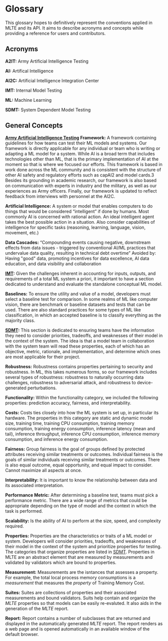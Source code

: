 # Glossary

This glossary hopes to definitively represent the conventions applied in MLTE and its API. It aims to describe acronyms and concepts while providing a reference for users and contributors. 

## Acronyms

**A2IT:** Army Artificial Intelligence Testing

**AI:** Artifical Intelligence

**AI2C:** Artificial Intelligence Integration Center

**IMT:**  Internal Model Testing 

**ML:** Machine Learning

**SDMT:** System Dependent Model Testing

## General Concepts

**[Army Artificial Intelligence Testing](https://github.com/mlte-team/a2it) Framework:** A framework containing guidelines for how teams can test their ML models and systems. Our framework is directly applicable for any individual or team who is writing or adapting a ML model for a system. While AI is a broad term that includes technologies other than ML, that is the primary implementation of AI at the moment so that is where we focused our efforts. This framework is based in work done across the ML community and is consistent with the structure of other AI safety and regulatory efforts such as capAI2 and model cards.3 Besides its grounding in academic research, our framework is also based on communication with experts in industry and the military, as well as our experiences as Army officers. Finally, our framework is updated to reflect feedback from interviews with personnel at the AI2C.

**Artificial Intelligence:** A system or model that enables computers to do things that would be considered “intelligent” if done by humans. Most commonly AI is concerned with rational action. An ideal intelligent agent takes the best possible action in a situation. Also consider capabilities of intelligence for specific tasks (reasoning, learning, language, vision, movement, etc.)

**Data Cascades:** “Compounding events causing negative, downstream effects from data issues - triggered by conventional AI/ML practices that undervalue data quality, resulting in technical debt overtime” Avoided by: Having "good" data, promoting incentives for data excellence, AI data education, and data visibility and collaboration

**[IMT](https://github.com/mlte-team/a2it/blob/master/framework/0_IMT.md):** Given the challenges inherent in accounting for inputs, outputs, and requirements of a total ML system a priori, it important to have a section dedicated to understand and evaluate the standalone conceptual ML model.

**Baselines:** To ensure the utility and value of a model, developers must select a baseline test for comparison. In some realms of ML like computer vision, there are benchmark or baseline datasets and tests that can be used. There are also standard practices for some types of ML like classification, in which an accepted baseline is to classify everything as the majority class.

**[SDMT](https://github.com/mlte-team/a2it/blob/master/framework/1_SDMT.md):** This section is dedicated to ensuring teams have the information they need to consider priorities, tradeoffs, and weaknesses of their model in the context of the system. The idea is that a model team in collaboration with the system team will read these properties, each of which has an objective, metric, rationale, and implementation, and determine which ones are most applicable for their project.

**Robustness:** Robustness contains properties pertaining to security and robustness. In ML, this takes numerous forms, so our framework includes several types of robustness: robustness to naturally occurring data challenges, robustness to adversarial attack, and robustness to device-generated perturbations.

**Functionality:** Within the functionality category, we included the following properties: prediction accuracy, fairness, and interpretability.

**Costs:** Costs ties closely into how the ML system is set up, in particular its hardware. The properties in this category are static and dynamic model size, training time, training CPU consumption, training memory consumption, training energy consumption, inference latency (mean and tail), inference throughput, inference CPU consumption, inference memory consumption, and inference energy consumption.

**Fairness:** Group fairness is the goal of groups defined by protected attributes receiving similar treatments or outcomes. Individual fairness is the goals of similar individuals receiving similar treatments or outcomes. There is also equal outcome, equal opportunity, and equal impact to consider. Cannot maximize all aspects at once.   

**Interpretability:** It is important to know the relationship between data and its associated interpretation. 

**Performance Metric:** After determining a baseline test, teams must pick a performance metric. There are a wide range of metrics that could be appropriate depending on the type of model and the context in which the task is performed. 

**Scalability:** Is the ability of AI to perform at the size, speed, and complexity required. 

**Properties:** Properties are the characteristics or traits of a ML model or system. Developers will consider priorities, tradeoffs, and weaknesses of their model in the context of the system and prioritize properties for testing. The categories that organize properties are listed in [SDMT](https://github.com/mlte-team/a2it/blob/master/framework/1_SDMT.md). Properties in MLTE are an abstract element that are measured by measurements and validated by validators which are bound to properties. 

**Measurement:** Measurements are the isntances that assesses a property. For example, the total local process memory consumptions is a *measurement* that measures the *property* of Training Memory Cost. 

**Suites:** Suites are collections of properties and their associated measurements and bound validators. Suits help contain and organize the *MLTE* properties so that models can be easily re-evaluted. It also aids in the generation of the *MLTE* report.
 
**Report:** Report contains a number of subclasses that are returned and displayed in the automatically generated *MLTE* report. The report renders as a web page and is opened automatically in an available window of the default browser. 